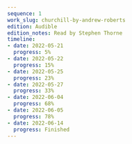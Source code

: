 ```yaml
---
sequence: 1
work_slug: churchill-by-andrew-roberts
edition: Audible
edition_notes: Read by Stephen Thorne
timeline:
- date: 2022-05-21
  progress: 5%
- date: 2022-05-22
  progress: 15%
- date: 2022-05-25
  progress: 23%
- date: 2022-05-27
  progress: 33%
- date: 2022-06-04
  progress: 68%
- date: 2022-06-05
  progress: 78%
- date: 2022-06-14
  progress: Finished
---
```


